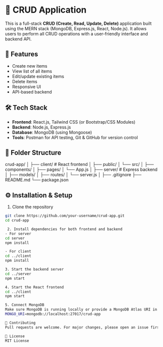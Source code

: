 # 📝 CRUD Application

This is a full-stack **CRUD (Create, Read, Update, Delete)** application built using the MERN stack (MongoDB, Express.js, React, Node.js). It allows users to perform all CRUD operations with a user-friendly interface and backend API.

## 🚀 Features

- Create new items
- View list of all items
- Edit/update existing items
- Delete items
- Responsive UI
- API-based backend

## 🛠️ Tech Stack

- **Frontend**: React.js, Tailwind CSS (or Bootstrap/CSS Modules)
- **Backend**: Node.js, Express.js
- **Database**: MongoDB (using Mongoose)
- **Tools**: Postman for API testing, Git & GitHub for version control

## 📁 Folder Structure

crud-app/
│
├── client/ # React frontend
│ ├── public/
│ └── src/
│ ├── components/
│ ├── pages/
│ └── App.js
│
├── server/ # Express backend
│ ├── models/
│ ├── routes/
│ └── server.js
│
├── .gitignore
├── README.md
└── package.json

## ⚙️ Installation & Setup

 1. Clone the repository
```bash
git clone https://github.com/your-username/crud-app.git
cd crud-app

 2. Install dependencies for both frontend and backend
- For server
cd server
npm install

- For client
cd ../client
npm install

3. Start the backend server
cd ../server
npm start

4. Start the React frontend
cd ../client
npm start

5. Connect MongoDB
Make sure MongoDB is running locally or provide a MongoDB Atlas URI in .env file like:
MONGO_URI=mongodb://localhost:27017/crud-app

🤝 Contributing
Pull requests are welcome. For major changes, please open an issue first.

📃 License
MIT License
